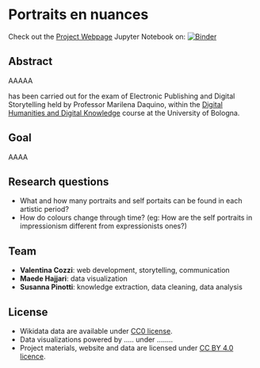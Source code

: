 # Portraits en nuances 
Check out the [Project Webpage](https://valentinacozzi.github.io/epds_project/)
Jupyter Notebook on: [![Binder](https://mybinder.org/badge_logo.svg)](https://mybinder.org/v2/gh/valentinacozzi/epds_project/main) 

## Abstract
AAAAA

has been carried out for the exam of Electronic Publishing and Digital Storytelling held by Professor Marilena Daquino, within the [Digital Humanities and Digital Knowledge](https://corsi.unibo.it/2cycle/DigitalHumanitiesKnowledge) course at the University of Bologna.

## Goal  
AAAA

## Research questions
* What and how many portraits and self portaits can be found in each artistic period? 
* How do colours change through time? (eg: How are the self portraits in impressionism different from expressionists ones?)

## Team
* __Valentina Cozzi__: web development, storytelling, communication 
* __Maede Hajjari__: data visualization
* __Susanna Pinotti__: knowledge extraction, data cleaning, data analysis 

## License 
* Wikidata data are available under [CC0 license](https://creativecommons.org/share-your-work/public-domain/cc0/).
* Data visualizations powered by ..... under ........
* Project materials, website and data are licensed under [CC BY 4.0 licence](https://creativecommons.org/licenses/by/4.0/).

